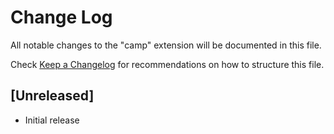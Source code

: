 # Change Log

All notable changes to the "camp" extension will be documented in this file.

Check [Keep a Changelog](http://keepachangelog.com/) for recommendations on how to structure this file.

## [Unreleased]

- Initial release